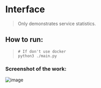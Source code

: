 # Interface

> Only demonstrates service statistics.

## How to run:
> ```shell
> # If don't use docker
> python3 ./main.py
> ```

### Screenshot of the work:
![image](https://user-images.githubusercontent.com/84931791/179219125-fd7369d3-86b9-4157-bcaf-39b6e7b2ff46.png)
